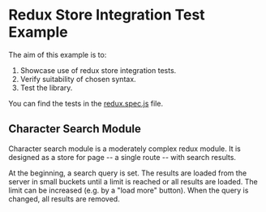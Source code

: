 Redux Store Integration Test Example
====================================

The aim of this example is to:
1. Showcase use of redux store integration tests.
2. Verify suitability of chosen syntax.
3. Test the library.

You can find the tests in the [redux.spec.js](redux.spec.js) file.

Character Search Module
-----------------------
Character search module is a moderately complex redux module.
It is designed as a store for page -- a single route -- with search results.

At the beginning, a search query is set. The results are loaded from the server
in small buckets until a limit is reached or all results are loaded.
The limit can be increased (e.g. by a "load more" button). When the query
is changed, all results are removed.
